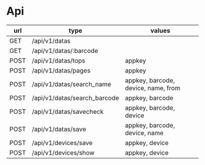 # Api

| url | type | values |
| --- | ---  | ---    |
| GET | /api/v1/datas |  |
| GET | /api/v1/datas/:barcode |  |
| POST | /api/v1/datas/tops | appkey |
| POST | /api/v1/datas/pages | appkey |
| POST | /api/v1/datas/search_name | appkey, barcode, device, name, from |
| POST | /api/v1/datas/search_barcode | appkey, barcode |
| POST | /api/v1/datas/savecheck | appkey, barcode, device |
| POST | /api/v1/datas/save | appkey, barcode, device, name |
| POST | /api/v1/devices/save | appkey, device |
| POST | /api/v1/devices/show | appkey, device |

